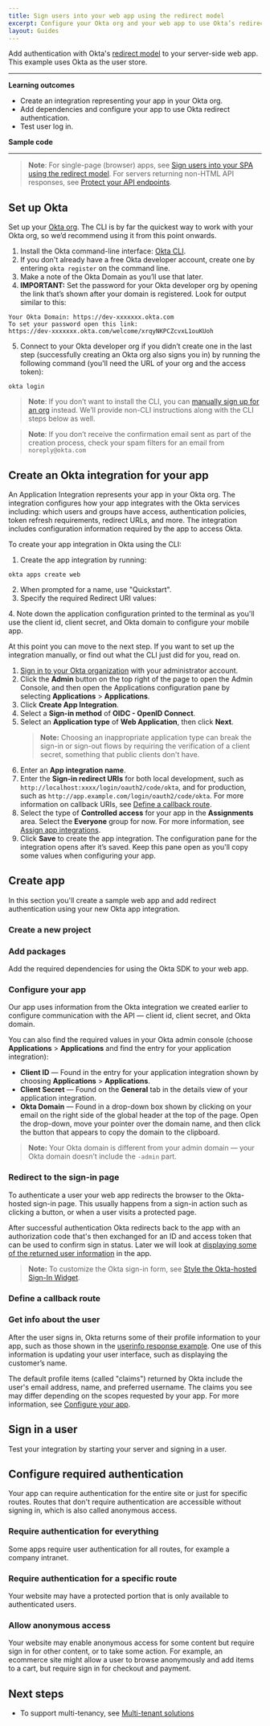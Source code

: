 ```yaml
---
title: Sign users into your web app using the redirect model
excerpt: Configure your Okta org and your web app to use Okta’s redirect sign in.
layout: Guides
---
```


Add authentication with Okta's [redirect model](https://developer.okta.com/docs/concepts/redirect-vs-embedded/#redirect-authentication) to your server-side web app. This example uses Okta as the user store. 

---

**Learning outcomes**

* Create an integration representing your app in your Okta org.
* Add dependencies and configure your app to use Okta redirect authentication.
* Test user log in.

**Sample code**

<StackSnippet snippet="samplecode" />

---

> **Note**: For single-page (browser) apps, see [Sign users into your SPA using the redirect model](/docs/guides/sign-into-spa-redirect/). For servers returning non-HTML API responses, see [Protect your API endpoints](/docs/guides/protect-your-api/).

## Set up Okta

Set up your [Okta org](/docs/concepts/okta-organizations/). The CLI is by far the quickest way to work with your Okta org, so we’d recommend using it from this point onwards.

1. Install the Okta command-line interface: [Okta CLI](https://cli.okta.com/).
2. If you don't already have a free Okta developer account, create one by entering `okta register` on the command line.
3. Make a note of the Okta Domain as you’ll use that later.
4. **IMPORTANT:** Set the password for your Okta developer org by opening the link that’s shown after your domain is registered. Look for output similar to this:

```
Your Okta Domain: https://dev-xxxxxxx.okta.com
To set your password open this link:
https://dev-xxxxxxx.okta.com/welcome/xrqyNKPCZcvxL1ouKUoh
```

5. Connect to your Okta developer org if you didn’t create one in the last step (successfully creating an Okta org also signs you in) by running the following command (you'll need the URL of your org and the access token):

```
okta login
```

> **Note**: If you don’t want to install the CLI, you can [manually sign up for an org](https://developer.okta.com/signup/) instead. We’ll provide non-CLI instructions along with the CLI steps below as well.

> **Note**: If you don’t receive the confirmation email sent as part of the creation process, check your spam filters for an email from `noreply@okta.com`

## Create an Okta integration for your app

An Application Integration represents your app in your Okta org. The integration configures how your app integrates with the Okta services including: which users and groups have access, authentication policies, token refresh requirements, redirect URLs, and more. The integration includes configuration information required by the app to access Okta. 

To create your app integration in Okta using the CLI:

1. Create the app integration by running:

```
okta apps create web
```

2. When prompted for a name, use "Quickstart".
3. Specify the required Redirect URI values:
<StackSnippet snippet="redirectvalues" />
4. Note down the application configuration printed to the terminal as you'll use the client id, client secret, and Okta domain to configure your mobile app.

At this point you can move to the next step. If you want to set up the integration manually, or find out what the CLI just did for you, read on. 

1. [Sign in to your Okta organization](https://developer.okta.com/login) with your administrator account.
1. Click the **Admin** button on the top right of the page to open the Admin Console, and then open the Applications configuration pane by selecting **Applications** > **Applications**.
1. Click **Create App Integration**.
1. Select a **Sign-in method** of **OIDC - OpenID Connect**.
1. Select an **Application type** of **Web Application**, then click **Next**.
    > **Note:** Choosing an inappropriate application type can break the sign-in or sign-out flows by requiring the verification of a client secret, something that public clients don't have.
1. Enter an **App integration name**.
1. Enter the **Sign-in redirect URIs** for both local development, such as `http://localhost:xxxx/login/oauth2/code/okta`, and for production, such as `http://app.example.com/login/oauth2/code/okta`. For more information on callback URIs, see [Define a callback route](#define-a-callback-route).    
1. Select the type of **Controlled access** for your app in the **Assignments** area. Select the **Everyone** group for now. For more information, see [Assign app integrations](https://help.okta.com/okta_help.htm?id=ext_Apps_Apps_Page-assign).
1. Click **Save** to create the app integration. The configuration pane for the integration opens after it’s saved. Keep this pane open as you'll copy some values when configuring your app.

## Create app

In this section you'll create a sample web app and add redirect authentication using your new Okta app integration.

### Create a new project

<StackSnippet snippet="createproject" />

### Add packages

Add the required dependencies for using the Okta SDK to your web app.

<StackSnippet snippet="addconfigpkg" />

### Configure your app

Our app uses information from the Okta integration we created earlier to configure communication with the API — client id, client secret, and Okta domain.

<StackSnippet snippet="configmid" />

You can also find the required values in your Okta admin console (choose **Applications** > **Applications** and find the entry for your application integration):

* **Client ID** &mdash; Found in the entry for your application integration shown by choosing **Applications** > **Applications**.
* **Client Secret** &mdash; Found on the **General** tab in the details view of your application integration.
* **Okta Domain** &mdash; Found in a drop-down box shown by clicking on your email on the right side of the global header at the top of the page. Open the drop-down, move your pointer over the domain name, and then click the button that appears to copy the domain to the clipboard.

> **Note:** Your Okta domain is different from your admin domain — your Okta domain doesn’t include the `-admin` part.

### Redirect to the sign-in page

To authenticate a user your web app redirects the browser to the Okta-hosted sign-in page. This usually happens from a sign-in action such as clicking a button, or when a user visits a protected page.

<StackSnippet snippet="loginredirect" />

After successful authentication Okta redirects back to the app with an authorization code that's then exchanged for an ID and access token that can be used to confirm sign in status. Later we will look at [displaying some of the returned user information](#get-info-about-the-user) in the app.

> **Note:** To customize the Okta sign-in form, see [Style the Okta-hosted Sign-In Widget](/docs/guides/custom-widget/main/#style-the-okta-hosted-sign-in-widget).

### Define a callback route

<StackSnippet snippet="defineroute" />

### Get info about the user

After the user signs in, Okta returns some of their profile information to your app, such as those shown in the [userinfo response example](/docs/reference/api/oidc/#response-example-success-6). One use of this information is updating your user interface, such as displaying the customer’s name.

The default profile items (called "claims") returned by Okta include the user's email address, name, and preferred username. The claims you see may differ depending on the scopes requested by your app. For more information, see [Configure your app](#configure-your-app).

<StackSnippet snippet="getuserinfo" />

## Sign in a user

Test your integration by starting your server and signing in a user.

<StackSnippet snippet="testapp" />

## Configure required authentication

Your app can require authentication for the entire site or just for specific routes. Routes that don't require authentication are accessible without signing in, which is also called anonymous access.

### Require authentication for everything

Some apps require user authentication for all routes, for example a company intranet.

<StackSnippet snippet="reqautheverything" />

### Require authentication for a specific route

Your website may have a protected portion that is only available to authenticated users.

<StackSnippet snippet="reqauthspecific" />

### Allow anonymous access

Your website may enable anonymous access for some content but require sign in for other content, or to take some action. For example, an ecommerce site might allow a user to browse anonymously and add items to a cart, but require sign in for checkout and payment.

<StackSnippet snippet="reqauthanon" />

## Next steps

* To support multi-tenancy, see [Multi-tenant solutions](https://developer.okta.com/docs/concepts/multi-tenancy/)

<StackSnippet snippet="specificlinks" />